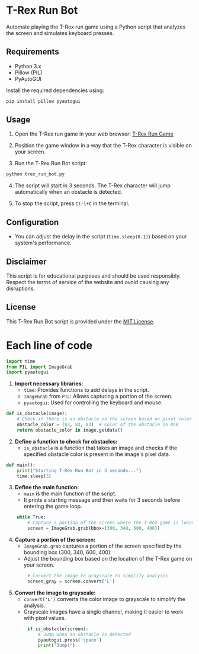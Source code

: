 
# T-Rex Run Bot

Automate playing the T-Rex run game using a Python script that analyzes the screen and simulates keyboard presses.

## Requirements

- Python 3.x
- Pillow (PIL)
- PyAutoGUI

Install the required dependencies using:

```bash
pip install pillow pyautogui
```

## Usage

1. Open the T-Rex run game in your web browser: [T-Rex Run Game](https://elgoog.im/t-rex/)

2. Position the game window in a way that the T-Rex character is visible on your screen.

3. Run the T-Rex Run Bot script:

```bash
python trex_run_bot.py
```

4. The script will start in 3 seconds. The T-Rex character will jump automatically when an obstacle is detected.

5. To stop the script, press `Ctrl+C` in the terminal.

## Configuration

- You can adjust the delay in the script (`time.sleep(0.1)`) based on your system's performance.

## Disclaimer

This script is for educational purposes and should be used responsibly. Respect the terms of service of the website and avoid causing any disruptions.

## License

This T-Rex Run Bot script is provided under the [MIT License](LICENSE).


# Each line of code

```python
import time
from PIL import ImageGrab
import pyautogui
```

1. **Import necessary libraries:**
   - `time`: Provides functions to add delays in the script.
   - `ImageGrab` from `PIL`: Allows capturing a portion of the screen.
   - `pyautogui`: Used for controlling the keyboard and mouse.

```python
def is_obstacle(image):
    # Check if there is an obstacle on the screen based on pixel color
    obstacle_color = (83, 83, 83)  # Color of the obstacle in RGB
    return obstacle_color in image.getdata()
```

2. **Define a function to check for obstacles:**
   - `is_obstacle` is a function that takes an image and checks if the specified obstacle color is present in the image's pixel data.

```python
def main():
    print("Starting T-Rex Run Bot in 3 seconds...")
    time.sleep(3)
```

3. **Define the main function:**
   - `main` is the main function of the script.
   - It prints a starting message and then waits for 3 seconds before entering the game loop.

```python
    while True:
        # Capture a portion of the screen where the T-Rex game is located
        screen = ImageGrab.grab(bbox=(300, 340, 600, 400))
```

4. **Capture a portion of the screen:**
   - `ImageGrab.grab` captures a portion of the screen specified by the bounding box (300, 340, 600, 400).
   - Adjust the bounding box based on the location of the T-Rex game on your screen.

```python
        # Convert the image to grayscale to simplify analysis
        screen_gray = screen.convert('L')
```

5. **Convert the image to grayscale:**
   - `convert('L')` converts the color image to grayscale to simplify the analysis.
   - Grayscale images have a single channel, making it easier to work with pixel values.

```python
        if is_obstacle(screen):
            # Jump when an obstacle is detected
            pyautogui.press('space')
            print("Jump!")
```

